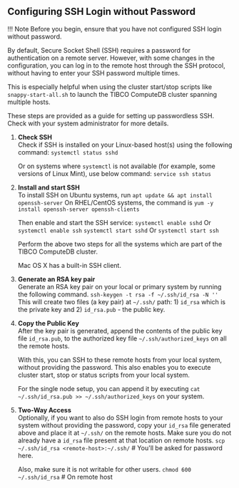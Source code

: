 <a id="ssh"></a>
## Configuring SSH Login without Password

!!! Note
	Before you begin, ensure that you have not configured SSH login without password.

By default, Secure Socket Shell (SSH) requires a password for authentication on a remote server.
However, with some changes in the configuration, you can log in to the remote host through the SSH protocol, without having to enter your SSH password multiple times.

This is especially helpful when using the cluster start/stop scripts like `snappy-start-all.sh` to launch the TIBCO ComputeDB cluster spanning multiple hosts.

These steps are provided as a guide for setting up passwordless SSH. Check with your system administrator for more details.

1. **Check SSH** <br>
    Check if SSH is installed on your Linux-based host(s) using the following command:
        `systemctl status sshd`

    Or on systems where `systemctl` is not available (for example, some versions of Linux Mint), use below command:
        `service ssh status`

2. **Install and start SSH** <br>
	To install SSH on Ubuntu systems, run `apt update && apt install openssh-server`
    On RHEL/CentOS systems, the command is `yum -y install openssh-server openssh-clients`

    Then enable and start the SSH service:
        `systemctl enable sshd` Or `systemctl enable ssh`
        `systemctl start sshd` Or `systemctl start ssh`

    Perform the above two steps for all the systems which are part of the TIBCO ComputeDB cluster.

    Mac OS X has a built-in SSH client.

3. **Generate an RSA key pair**<br>
    Generate an RSA key pair on your local or primary system by running the following command.
        `ssh-keygen -t rsa -f ~/.ssh/id_rsa -N ''`
    This will create two files (a key pair) at `~/.ssh/` path: 1) `id_rsa` which is the private key and 2) `id_rsa.pub` - the public key.

4.  **Copy the Public Key**<br>
    After the key pair is generated, append the contents of the public key file `id_rsa.pub`, to the authorized key file `~/.ssh/authorized_keys` on all the remote hosts.

    With this, you can SSH to these remote hosts from your local system, without providing the password.
    This also enables you to execute cluster start, stop or status scripts from your local system.

    For the single node setup, you can append it by executing `cat ~/.ssh/id_rsa.pub >> ~/.ssh/authorized_keys` on your system.

5. **Two-Way Access**<br>
    Optionally, if you want to also do SSH login from remote hosts to your system without providing the password, copy your `id_rsa` file generated above and place it at `~/.ssh/` on the remote hosts.
    Make sure you do not already have a `id_rsa` file present at that location on remote hosts.
        `scp ~/.ssh/id_rsa <remote-host>:~/.ssh/`    # You'll be asked for password here.

    Also, make sure it is not writable for other users.
        `chmod 600 ~/.ssh/id_rsa`    # On remote host
